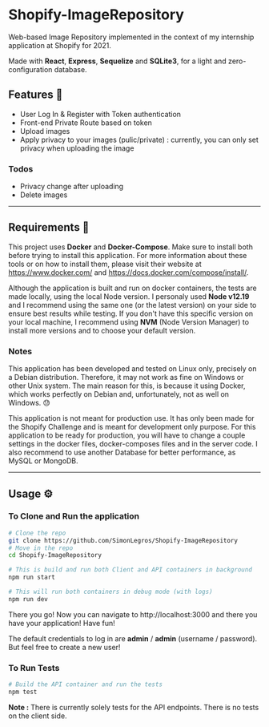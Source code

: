 # Shopify-ImageRepository

Web-based Image Repository implemented in the context of my internship application at Shopify for 2021.

Made with **React**, **Express**, **Sequelize** and **SQLite3**, for a light and zero-configuration database.

## Features :rocket:

- User Log In & Register with Token authentication
- Front-end Private Route based on token
- Upload images
- Apply privacy to your images (pulic/private) : currently, you can only set privacy when uploading the image

### Todos
- Privacy change after uploading
- Delete images

------

## Requirements :loudspeaker:

This project uses **Docker** and **Docker-Compose**. Make sure to install both before trying to install this application. For more information about these tools or on how to install them, please visit their website at https://www.docker.com/ and https://docs.docker.com/compose/install/.

Although the application is built and run on docker containers, the tests are made locally, using the local Node version. I personaly used **Node v12.19** and I recommend using the same one (or the latest version) on your side to ensure best results while testing. If you don't have this specific version on your local machine, I recommend using **NVM** (Node Version Manager) to install more versions and to choose your default version.

### Notes

This application has been developed and tested on Linux only, precisely on a Debian distribution. Therefore, it may not work as fine on Windows or other Unix system. The main reason for this, is because it using Docker, which works perfectly on Debian and, unfortunately, not as well on Windows. :sweat:

This application is not meant for production use. It has only been made for the Shopify Challenge and is meant for development only purpose. For this application to be ready for production, you will have to change a couple settings in the docker files, docker-composes files and in the server code. I also recommend to use another Database for better performance, as MySQL or MongoDB. 

------

## Usage :gear:

### To Clone and Run the application

```bash
# Clone the repo
git clone https://github.com/SimonLegros/Shopify-ImageRepository
# Move in the repo
cd Shopify-ImageRepository

# This is build and run both Client and API containers in background
npm run start

# This will run both containers in debug mode (with logs)
npm run dev
```

There you go! Now you can navigate to http://localhost:3000 and there you have your application! Have fun!

The default credentials to log in are **admin** / **admin** (username / password). But feel free to create a new user!

### To Run Tests

```bash
# Build the API container and run the tests
npm test
```

**Note :** There is currently solely tests for the API endpoints. There is no tests on the client side.
